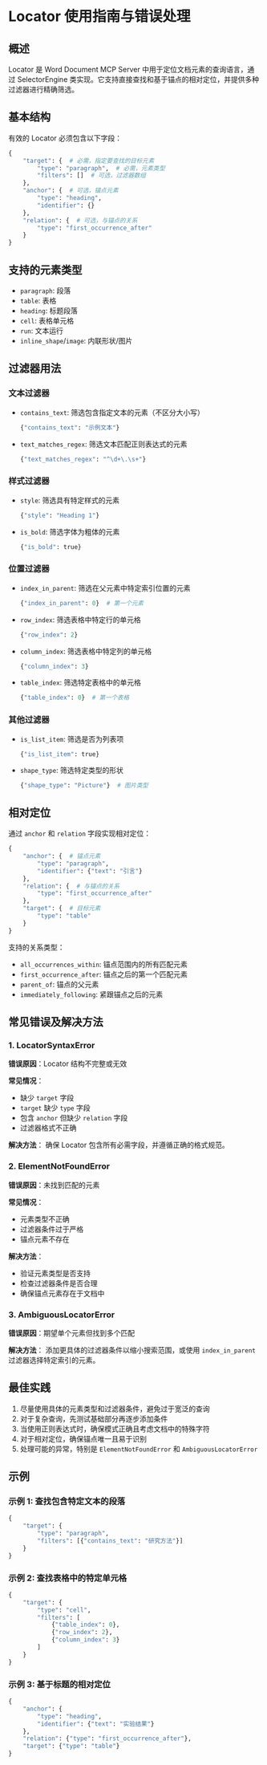 # Locator 使用指南与错误处理

## 概述

Locator 是 Word Document MCP Server 中用于定位文档元素的查询语言，通过 SelectorEngine 类实现。它支持直接查找和基于锚点的相对定位，并提供多种过滤器进行精确筛选。

## 基本结构

有效的 Locator 必须包含以下字段：

```python
{
    "target": {  # 必需，指定要查找的目标元素
        "type": "paragraph",  # 必需，元素类型
        "filters": []  # 可选，过滤器数组
    },
    "anchor": {  # 可选，锚点元素
        "type": "heading",
        "identifier": {}
    },
    "relation": {  # 可选，与锚点的关系
        "type": "first_occurrence_after"
    }
}
```

## 支持的元素类型

- `paragraph`: 段落
- `table`: 表格
- `heading`: 标题段落
- `cell`: 表格单元格
- `run`: 文本运行
- `inline_shape`/`image`: 内联形状/图片

## 过滤器用法

### 文本过滤器
- `contains_text`: 筛选包含指定文本的元素（不区分大小写）
  ```python
  {"contains_text": "示例文本"}
  ```

- `text_matches_regex`: 筛选文本匹配正则表达式的元素
  ```python
  {"text_matches_regex": "^\d+\.\s+"}
  ```

### 样式过滤器
- `style`: 筛选具有特定样式的元素
  ```python
  {"style": "Heading 1"}
  ```

- `is_bold`: 筛选字体为粗体的元素
  ```python
  {"is_bold": true}
  ```

### 位置过滤器
- `index_in_parent`: 筛选在父元素中特定索引位置的元素
  ```python
  {"index_in_parent": 0}  # 第一个元素
  ```

- `row_index`: 筛选表格中特定行的单元格
  ```python
  {"row_index": 2}
  ```

- `column_index`: 筛选表格中特定列的单元格
  ```python
  {"column_index": 3}
  ```

- `table_index`: 筛选特定表格中的单元格
  ```python
  {"table_index": 0}  # 第一个表格
  ```

### 其他过滤器
- `is_list_item`: 筛选是否为列表项
  ```python
  {"is_list_item": true}
  ```

- `shape_type`: 筛选特定类型的形状
  ```python
  {"shape_type": "Picture"}  # 图片类型
  ```

## 相对定位

通过 `anchor` 和 `relation` 字段实现相对定位：

```python
{
    "anchor": {  # 锚点元素
        "type": "paragraph",
        "identifier": {"text": "引言"}
    },
    "relation": {  # 与锚点的关系
        "type": "first_occurrence_after"
    },
    "target": {  # 目标元素
        "type": "table"
    }
}
```

支持的关系类型：
- `all_occurrences_within`: 锚点范围内的所有匹配元素
- `first_occurrence_after`: 锚点之后的第一个匹配元素
- `parent_of`: 锚点的父元素
- `immediately_following`: 紧跟锚点之后的元素

## 常见错误及解决方法

### 1. LocatorSyntaxError

**错误原因**：Locator 结构不完整或无效

**常见情况**：
- 缺少 `target` 字段
- `target` 缺少 `type` 字段
- 包含 `anchor` 但缺少 `relation` 字段
- 过滤器格式不正确

**解决方法**：
确保 Locator 包含所有必需字段，并遵循正确的格式规范。

### 2. ElementNotFoundError

**错误原因**：未找到匹配的元素

**常见情况**：
- 元素类型不正确
- 过滤器条件过于严格
- 锚点元素不存在

**解决方法**：
- 验证元素类型是否支持
- 检查过滤器条件是否合理
- 确保锚点元素存在于文档中

### 3. AmbiguousLocatorError

**错误原因**：期望单个元素但找到多个匹配

**解决方法**：
添加更具体的过滤器条件以缩小搜索范围，或使用 `index_in_parent` 过滤器选择特定索引的元素。

## 最佳实践

1. 尽量使用具体的元素类型和过滤器条件，避免过于宽泛的查询
2. 对于复杂查询，先测试基础部分再逐步添加条件
3. 当使用正则表达式时，确保模式正确且考虑文档中的特殊字符
4. 对于相对定位，确保锚点唯一且易于识别
5. 处理可能的异常，特别是 `ElementNotFoundError` 和 `AmbiguousLocatorError`

## 示例

### 示例 1: 查找包含特定文本的段落

```python
{
    "target": {
        "type": "paragraph",
        "filters": [{"contains_text": "研究方法"}]
    }
}
```

### 示例 2: 查找表格中的特定单元格

```python
{
    "target": {
        "type": "cell",
        "filters": [
            {"table_index": 0},
            {"row_index": 2},
            {"column_index": 3}
        ]
    }
}
```

### 示例 3: 基于标题的相对定位

```python
{
    "anchor": {
        "type": "heading",
        "identifier": {"text": "实验结果"}
    },
    "relation": {"type": "first_occurrence_after"},
    "target": {"type": "table"}
}
```